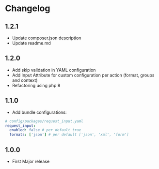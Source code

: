 # Changelog

## 1.2.1
- Update composer.json description
- Update readme.md

## 1.2.0
- Add skip validation in YAML configuration
- Add Input Attribute for custom configuration per action (format, groups and context)
- Refactoring using php 8

## 1.1.0

* Add bundle configurations:
```yaml
# config/packages/request_input.yaml
request_input:
  enabled: false # per default true
  formats: ['json'] # per default ['json', 'xml', 'form']
```

## 1.0.0

* First Major release
